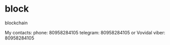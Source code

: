 # block
blockchain

My contacts:
phone: 80958284105
telegram: 80958284105 or Vovidal
viber: 80958284105
